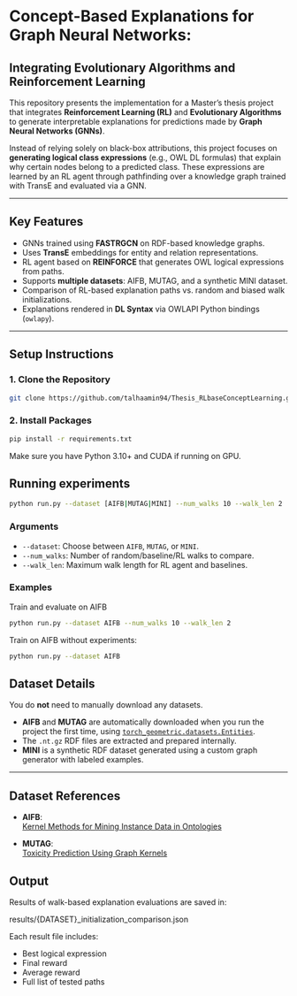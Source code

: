 # Concept-Based Explanations for Graph Neural Networks:
## Integrating Evolutionary Algorithms and Reinforcement Learning

This repository presents the implementation for a Master’s thesis project that integrates **Reinforcement Learning (RL)** and **Evolutionary Algorithms** to generate interpretable explanations for predictions made by **Graph Neural Networks (GNNs)**.

Instead of relying solely on black-box attributions, this project focuses on **generating logical class expressions** (e.g., OWL DL formulas) that explain why certain nodes belong to a predicted class. These expressions are learned by an RL agent through pathfinding over a knowledge graph trained with TransE and evaluated via a GNN.

---

## Key Features

- GNNs trained using **FASTRGCN** on RDF-based knowledge graphs.
- Uses **TransE** embeddings for entity and relation representations.
- RL agent based on **REINFORCE** that generates OWL logical expressions from paths.
- Supports **multiple datasets**: AIFB, MUTAG, and a synthetic MINI dataset.
- Comparison of RL-based explanation paths vs. random and biased walk initializations.
- Explanations rendered in **DL Syntax** via OWLAPI Python bindings (`owlapy`).

---

## Setup Instructions

### 1. Clone the Repository

```bash
git clone https://github.com/talhaamin94/Thesis_RLbaseConceptLearning.git
```
### 2. Install Packages

```bash
pip install -r requirements.txt
```

Make sure you have Python 3.10+ and CUDA if running on GPU.

## Running experiments
```bash
python run.py --dataset [AIFB|MUTAG|MINI] --num_walks 10 --walk_len 2
```
### Arguments

- `--dataset`: Choose between `AIFB`, `MUTAG`, or `MINI`.
- `--num_walks`: Number of random/baseline/RL walks to compare.
- `--walk_len`: Maximum walk length for RL agent and baselines.

### Examples
Train and evaluate on AIFB
```bash
python run.py --dataset AIFB --num_walks 10 --walk_len 2
```
Train on AIFB without experiments:
```bash
python run.py --dataset AIFB

```

## Dataset Details

You do **not** need to manually download any datasets.

- **AIFB** and **MUTAG** are automatically downloaded when you run the project the first time, using [`torch_geometric.datasets.Entities`](https://pytorch-geometric.readthedocs.io/en/latest/generated/torch_geometric.datasets.Entities.html).
- The `.nt.gz` RDF files are extracted and prepared internally.
- **MINI** is a synthetic RDF dataset generated using a custom graph generator with labeled examples.

---

## Dataset References

- **AIFB**:  
  [Kernel Methods for Mining Instance Data in Ontologies](https://link.springer.com/chapter/10.1007/978-3-540-76298-0_5)

- **MUTAG**:  
  [Toxicity Prediction Using Graph Kernels](https://link.springer.com/chapter/10.1007/3-540-44673-7_34)

## Output

Results of walk-based explanation evaluations are saved in:

results/{DATASET}_initialization_comparison.json

Each result file includes:

- Best logical expression
- Final reward
- Average reward
- Full list of tested paths




